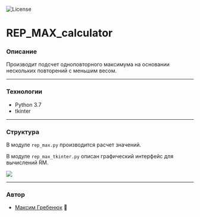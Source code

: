 ![License](https://img.shields.io/github/license/Max-arys/REP_MAX_calculator?logoColor=red)
# REP_MAX_calculator
### Описание
Производит подсчет одноповторного максимума на основании нескольких повторений с меньшим весом.
___
### Технологии
- Python 3.7
- tkinter
___
### Структура
В модуле ```rep_max.py``` производится расчет значений.

В модуле ```rep_max_tkinter.py``` описан графический интерфейс для вычислений RM.

![](https://sun9-84.userapi.com/impg/u0MATCjaK0Mb9m6Ae7PPjOxfNwij28vfq8oaHw/ql1O1k3NPo8.jpg?size=401x332&quality=95&sign=8b2c1b146e1f417b34a896528d8957a5&type=album)
___
### Автор
- [Максим Гребенюк](https://github.com/Max-arys) :muscle:
